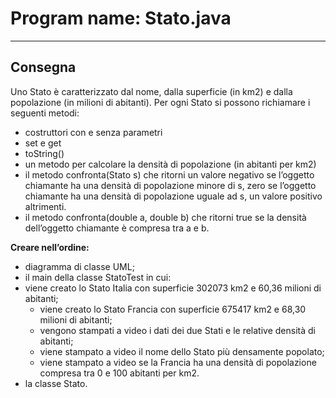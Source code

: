 # Program name: Stato.java

---

## Consegna

Uno Stato è caratterizzato dal nome, dalla superficie (in km2) e dalla popolazione (in milioni di abitanti). Per ogni
Stato si possono richiamare i seguenti metodi:

- costruttori con e senza parametri
- set e get
- toString()
- un metodo per calcolare la densità di popolazione (in abitanti per km2)
- il metodo confronta(Stato s) che ritorni un valore negativo se l’oggetto chiamante ha una densità di popolazione
  minore di s, zero se l’oggetto chiamante ha una densità di popolazione uguale ad s, un valore positivo altrimenti.
- il metodo confronta(double a, double b) che ritorni true se la densità dell’oggetto chiamante è compresa tra a e b.

**Creare nell’ordine:**

- diagramma di classe UML;
- il main della classe StatoTest in cui:
- viene creato lo Stato Italia con superficie 302073 km2 e 60,36 milioni di abitanti;
    - viene creato lo Stato Francia con superficie 675417 km2 e 68,30 milioni di abitanti;
    - vengono stampati a video i dati dei due Stati e le relative densità di abitanti;
    - viene stampato a video il nome dello Stato più densamente popolato;
    - viene stampato a video se la Francia ha una densità di popolazione compresa tra 0 e 100 abitanti per km2.
- la classe Stato.  
